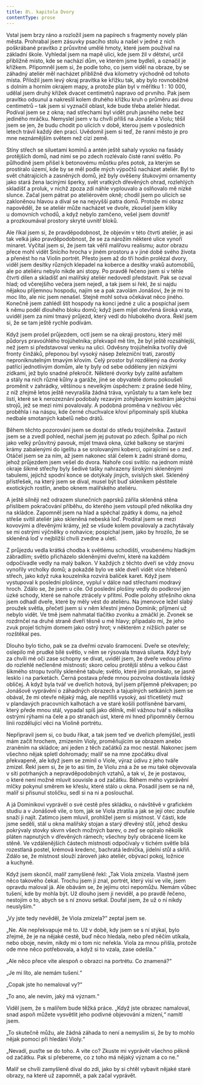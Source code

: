 ```yaml
---
title: 8\. kapitola Dvory
contentType: prose
---
```


  

Vstal jsem brzy ráno a rozložil jsem na papírech s fragmenty novely plán města. Prohrabal jsem zásuvky psacího stolu a našel v jedné z nich poškrábané pravítko z průsvitné umělé hmoty, které jsem používal na základní škole. Vyhledal jsem na mapě ulici, kde jsem žil v dětství, určil přibližně místo, kde se nachází dům, ve kterém jsme bydleli, a označil je křížkem. Připomněl jsem si, že podle toho, co jsem viděl na obraze, by se záhadný ateliér měl nacházet přibližně dva kilometry východně od tohoto místa. Přiložil jsem levý okraj pravítka ke křížku tak, aby bylo rovnoběžné s dolním a horním okrajem mapy, a protože plán byl v měřítku 1 : 10 000, udělal jsem druhý křížek dvacet centimetrů napravo od prvního. Pak jsem pravítko odsunul a nakreslil kolem druhého křížku kruh o průměru asi dvou centimetrů – tak jsem si vyznačil oblast, kde bude třeba ateliér hledat. Podíval jsem se z okna; nad střechami byl vidět pruh jasného nebe bez jediného mráčku. Nemyslel jsem v tu chvíli příliš na Jonáše a Violu; těšil jsem se jen, že budu chodit po ulicích v době, kterou jsem v posledních letech trávil každý den prací. Uvědomil jsem si teď, že ranní město je pro mne neznámějším světem než cizí země.

Stíny střech se siluetami komínů a antén ještě sahaly vysoko na fasády protějších domů, nad nimi se po zdech rozlévalo čisté ranní světlo. Po půlhodině jsem přišel k betonovému můstku přes potok, za kterým se prostíralo území, kde by se měl podle mých výpočtů nacházet ateliér. Byl to svět chátrajících a zasněných domů, jež byly ověšeny štukovými ornamenty jako stará žena lacinými šperky, svět vratkých dřevěných ohrad, rozlehlých skladišť a proluk, v nichž zpoza zdí náhle vyplouvalo a oslňovalo mě nízké slunce. Začal jsem pátrat po ateliérovém okně; chodil jsem po ulicích se zakloněnou hlavou a díval se na nejvyšší patra domů. Protože mi obraz napověděl, že se ateliér může nacházet ve dvoře, zkoušel jsem kliky u domovních vchodů, a když nebylo zamčeno, vešel jsem dovnitř a prozkoumával prostory skryté uvnitř bloků.

Ale říkal jsem si, že pravděpodobnost, že objevím v této čtvrti ateliér, je asi tak velká jako pravděpodobnost, že se za nárožím některé ulice vynoří minaret. Vyčítal jsem si, že jsem tak věřil malířovu realismu; autor obrazu přece mohl vidět Snícího hrocha v jiném prostoru a v jiné době svého života a přenést ho na Violin portrét. Přesto jsem až do tří hodin prolézal dvory, viděl jsem desítky různých klepadel na koberce a desítky vraků automobilů, ale po ateliéru nebylo nikde ani stopy. Po pravdě řečeno jsem si v téhle čtvrti dílen a skladišť ani malířský ateliér nedovedl představit. Pak se ozval hlad; od včerejšího večera jsem nejedl, a tak jsem si řekl, že si najdu nějakou příjemnou hospodu, najím se a pak zavolám Jonášovi, že je mi to moc líto, ale nic jsem nenašel. Stejně mohl sotva očekávat něco jiného. Konečně jsem zahlédl štít hospody na konci jedné z ulic a pospíchal jsem k němu podél dlouhého bloku domů; když jsem míjel otevřená široká vrata, uviděl jsem za nimi tmavý průjezd, který vedl do hlubokého dvora. Řekl jsem si, že se tam ještě rychle podívám.

Když jsem prošel průjezdem, octl jsem se na okraji prostoru, který měl půdorys pravoúhlého trojúhelníka; překvapil mě tím, že byl ještě rozsáhlejší, než jsem si představoval venku na ulici. Odvěsny trojúhelníka tvořily dvě fronty činžáků, přeponou byl vysoký násep železniční trati, zarostlý neproniknutelným tmavým křovím. Celý prostor byl rozdělený na dvorky patřící jednotlivým domům, ale ty byly od sebe odděleny jen nízkými zídkami, jež bylo snadné překročit. Některé dvorky byly zalité asfaltem a stály na nich různé kůlny a garáže, jiné se obyvatelé domu pokoušeli proměnit v zahrádky, většinou s nevelkým úspěchem: z prašné šedé hlíny, z níž zřejmě letos ještě nevyrašila žádná tráva, vyrůstaly tu a tam keře bez listí, které se k nerozeznání podobaly rezavým zohýbaným kostrám jakýchsi strojů, jež se mezi nimi povalovaly. A podobná proměna v neživou věc proběhla i na náspu, kde černé chuchvalce křoví připomínaly spíš klubka nedbale smotaných kabelů nebo drátů.

Během těchto pozorování jsem se dostal do středu trojúhelníka. Zastavil jsem se a zvedl pohled, nechal jsem jej putovat po zdech. Šplhal po nich jako velký průsvitný pavouk, míjel tmavá okna, úzké balkony se starými krámy zabalenými do igelitu a se srolovanými koberci, opírajícími se o zeď. Otáčel jsem se za ním, až jsem nakonec stál čelem k zadní straně domu, jehož průjezdem jsem vešel do dvora. Nahoře cosi svítilo: na jednom místě okraje šikmé střechy byly šedivé tašky nahrazeny širokými skleněnými tabulemi, jejichž spodní konce se dotýkaly jiných, svislých skel. Skleněný přístřešek, na který jsem se díval, musel být buď skleníkem pěstitele exotických rostlin, anebo oknem malířského ateliéru.

A ještě silněji než odrazem slunečních paprsků zářila skleněná stěna příslibem pokračování příběhu, do kterého jsem vstoupil před několika dny na skládce. Zapomněl jsem na hlad a spěchal zpátky k domu, na jehož střeše svítil ateliér jako skleněná nebeská loď. Prodíral jsem se mezi kovovými a dřevěnými krámy, jež se všude kolem povalovaly a zachytávaly se mi ostrými výčnělky o nohavice; pospíchal jsem, jako by hrozilo, že se skleněná loď v nejbližší chvíli zvedne a uletí.

Z průjezdu vedla krátká chodba k světlému schodišti, vroubenému hladkým zábradlím; světlo přicházelo skleněnými dveřmi, které na každém odpočívadle vedly na malý balkon. V každých z těchto dveří se vždy znovu vynořily vrcholky domů; a pokaždé bylo ve skle dveří vidět více hřebenů střech, jako když ruka kouzelníka rozvírá balíček karet. Když jsem vystupoval k poslední plošince, vyplul v dálce nad střechami modravý hroch. Zdálo se, že jsem u cíle. Od poslední plošiny vedly do podkroví jen úzké schody, které se nahoře ztrácely v přítmí. Podle polohy střešního okna jsem odhadl dveře, které by měly vést do ateliéru. Na jmenovce ležel slabý proužek světla, přečetl jsem si v něm křestní jméno Dominik; příjmení už nebylo vidět. Ve tmě jsem nahmatal tlačítko zvonku a zmáčkl je. Zvonek se rozdrnčel na druhé straně dveří těsně u mé hlavy; připadalo mi, že jeho zvuk projel tichým domem jako ostrý hrot; v některém z nižších pater se rozštěkal pes.

Dlouho bylo ticho, pak se za dveřmi ozvalo šramocení. Dveře se otevřely; oslepilo mě prudké bílé světlo, v něm se rýsovala tmavá silueta. Když byly za chvíli mé oči zase schopny se dívat, uviděl jsem, že dveře vedou přímo do rozlehlé nečleněné místnosti; skoro celou protější stěnu a velkou část šikmého stropu tvořily skleněné tabule; světlo, které jimi pronikalo, se jasně lesklo i na parketách. Černá postava přede mnou pozvolna dostávala lidský obličej. A když byla tvář ve dveřích hotová, byl jsem příjemně překvapen; po Jonášově vyprávění o záhadných obrazech a tajuplných setkáních jsem se obával, že mi otevře nějaký mág, ale nepříliš vysoký, asi třicetiletý muž v plandavých pracovních kalhotách a ve staré košili potřísněné barvami, který přede mnou stál, vypadal spíš jako dělník, měl vážnou tvář s několika ostrými rýhami na čele a po stranách úst, které mi hned připomněly černou linii rozdělující věci na Violině portrétu.

Nepřipravil jsem si, co budu říkat, a tak jsem teď ve dveřích přemýšlel, jestli mám začít hrochem, zmizením Violy, proměňujícím se obrazem anebo zraněním na skládce; ani jeden z těch začátků za moc nestál. Nakonec jsem všechno nějak spletl dohromady; malíř se na mne zpočátku díval překvapeně, ale když jsem se zmínil o Viole, výraz údivu z jeho tváře zmizel. Řekl jsem si, že je to asi tím, že Violu zná a že se mu také objevovala v síti potrhaných a nepravděpodobných vztahů, a tak ví, že je postavou, o které není možné mluvit souvisle a od začátku. Během mého vyprávění mlčky pokynul směrem ke křeslu, které stálo u okna. Posadil jsem se na ně, malíř si přisunul stoličku, sedl si na ni a poslouchal.

A já Dominikovi vyprávěl o své cestě přes skládku, o návštěvě v grafickém studiu a v Jonášově vile, o tom, jak se Viola ztratila a jak se její otec zoufale snaží ji najít. Zatímco jsem mluvil, prohlížel jsem si místnost. V části, kde jsme seděli, stál u okna malířský stojan a starý dřevěný stůl, jehož desku pokrývaly stovky skvrn všech možných barev, o zeď se opíralo několik pláten napnutých v dřevěných rámech; všechny byly obrácené lícem ke stěně. Ve vzdálenějších částech místnosti odpočívaly v tichém světle bílá rozestlaná postel, krémová kredenc, bachratá lednička, jídelní stůl a skříň. Zdálo se, že místnost slouží zároveň jako ateliér, obývací pokoj, ložnice a kuchyně.

Když jsem skončil, malíř zamyšleně řekl: „Tak Viola zmizela. Vlastně jsem něco takového čekal. Trochu jsem ji znal, portrét, který visí ve vile, jsem opravdu maloval já. Ale obávám se, že jejímu otci nepomůžu. Nemám vůbec tušení, kde by mohla být. Už dlouho jsem ji neviděl, a po pravdě řečeno, nestojím o to, abych se s ní znovu setkal. Doufal jsem, že už o ní nikdy neuslyším.“

„Vy jste tedy nevěděl, že Viola zmizela?“ zeptal jsem se.

„Ne. Ale nepřekvapuje mě to. Už v době, kdy jsem se s ní stýkal, bylo zřejmé, že je na nějaké cestě, buď něco hledala, nebo před něčím utíkala, nebo oboje, nevím, nikdy mi o tom nic neřekla. Viola za mnou přišla, protože ode mne něco potřebovala, a když si to vzala, zase odešla.“

„Ale něco přece víte alespoň o obrazci na portrétu. Co znamená?“

„Je mi líto, ale nemám tušení.“

„Copak jste ho nemaloval vy?“

„To ano, ale nevím, jaký má význam.“

Viděl jsem, že s malířem bude těžká práce. „Když jste obrazec namaloval, snad aspoň můžete vysvětlit jeho podivné objevování a mizení,“ namítl jsem.

„To skutečně můžu, ale žádná záhada to není a nemyslím si, že by to mohlo nějak pomoci při hledání Violy.“

„Nevadí, pusťte se do toho. A víte co? Zkuste mi vyprávět všechno pěkně od začátku. Pak si přebereme, co z toho má nějaký význam a co ne.“

Malíř se chvíli zamyšleně díval do zdi, jako by si chtěl vybavit nějaké staré obrazy, na které už zapomněl, a pak začal vyprávět.
